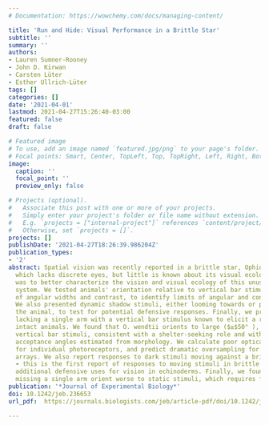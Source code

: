 ```yaml
---
# Documentation: https://wowchemy.com/docs/managing-content/

title: 'Run and Hide: Visual Performance in a Brittle Star'
subtitle: ''
summary: ''
authors:
- Lauren Sumner-Rooney
- John D. Kirwan
- Carsten Lüter
- Esther Ullrich-Lüter
tags: []
categories: []
date: '2021-04-01'
lastmod: 2021-04-27T15:26:40-03:00
featured: false
draft: false

# Featured image
# To use, add an image named `featured.jpg/png` to your page's folder.
# Focal points: Smart, Center, TopLeft, Top, TopRight, Left, Right, BottomLeft, Bottom, BottomRight.
image:
  caption: ''
  focal_point: ''
  preview_only: false

# Projects (optional).
#   Associate this post with one or more of your projects.
#   Simply enter your project's folder or file name without extension.
#   E.g. `projects = ["internal-project"]` references `content/project/deep-learning/index.md`.
#   Otherwise, set `projects = []`.
projects: []
publishDate: '2021-04-27T18:26:39.986204Z'
publication_types:
- '2'
abstract: Spatial vision was recently reported in a brittle star, Ophiomastix wendtii,
  which lacks discrete eyes, but little is known about its visual ecology. Our aim
  was to better characterize the vision and visual ecology of this unusual visual
  system. We tested animals' orientation relative to vertical bar stimuli at a range
  of angular widths and contrast, to identify limits of angular and contrast detection.
  We also presented dynamic shadow stimuli, either looming towards or passing overhead
  the animal, to test for potential defensive responses. Finally, we presented animals
  lacking a single arm with a vertical bar stimulus known to elicit a response in
  intact animals. We found that O. wendtii orients to large ($≥$50° ), high-contrast
  vertical bar stimuli, consistent with a shelter-seeking role and with photoreceptor
  acceptance angles estimated from morphology. We calculate poor optical sensitivity
  for individual photoreceptors, and predict dramatic oversampling for photoreceptor
  arrays. We also report responses to dark stimuli moving against a bright background
  - this is the first report of responses to moving stimuli in brittle stars and suggests
  additional defensive uses for vision in echinoderms. Finally, we found that animals
  missing a single arm orient worse to static stimuli, which requires further investigation.
publication: '*Journal of Experimental Biology*'
doi: 10.1242/jeb.236653
url_pdf:  https://journals.biologists.com/jeb/article-pdf/doi/10.1242/jeb.236653/1993087/jeb236653.pdf

---
```

